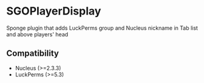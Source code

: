 # SGOPlayerDisplay
Sponge plugin that adds LuckPerms group and Nucleus nickname in Tab list and above players' head

## Compatibility
* Nucleus (>=2.3.3)
* LuckPerms (>=5.3)
